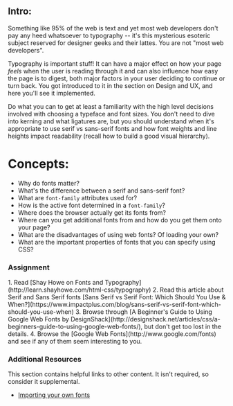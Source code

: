 ## Intro:

Something like 95% of the web is text and yet most web developers don't pay any heed whatsoever to typography -- it's this mysterious esoteric subject reserved for designer geeks and their lattes.  You are not "most web developers".

Typography is important stuff!  It can have a major effect on how your page *feels* when the user is reading through it and can also influence how easy the page is to digest, both major factors in your user deciding to continue or turn back.  You got introduced to it in the section on Design and UX, and here you'll see it implemented.

Do what you can to get at least a familiarity with the high level decisions involved with choosing a typeface and font sizes.  You don't need to dive into kerning and what ligatures are, but you should understand when it's appropriate to use serif vs sans-serif fonts and how font weights and line heights impact readability (recall how to build a good visual hierarchy).

# Concepts:

* Why do fonts matter?
* What's the difference between a serif and sans-serif font?
* What are `font-family` attributes used for?
* How is the active font determined in a `font-family`?
* Where does the browser actually get its fonts from?
* Where can you get additional fonts from and how do you get them onto your page?
* What are the disadvantages of using web fonts? Of loading your own?
* What are the important properties of fonts that you can specify using CSS?

### Assignment

<div class="lesson-content__panel" markdown="1">
1. Read [Shay Howe on Fonts and Typography](http://learn.shayhowe.com/html-css/typography)
2. Read this article about Serif and Sans Serif fonts [Sans Serif vs Serif Font: Which Should You Use & When?](https://www.impactplus.com/blog/sans-serif-vs-serif-font-which-should-you-use-when)
3. Browse through [A Beginner's Guide to Using Google Web Fonts by DesignShack](http://designshack.net/articles/css/a-beginners-guide-to-using-google-web-fonts/), but don't get too lost in the details.
4. Browse the [Google Web Fonts](http://www.google.com/fonts) and see if any of them seem interesting to you.
</div>

### Additional Resources
This section contains helpful links to other content. It isn't required, so consider it supplemental.

* [Importing your own fonts](http://www.html5rocks.com/en/tutorials/webfonts/quick/)
